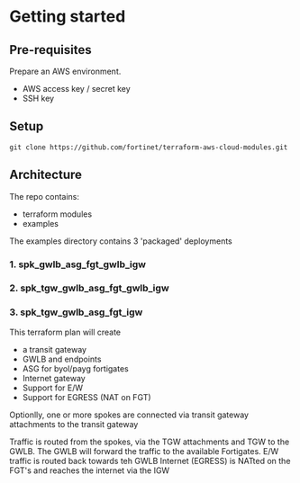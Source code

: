# Getting started

## Pre-requisites
Prepare an AWS environment. 
- AWS access key / secret key
- SSH key

## Setup
```
git clone https://github.com/fortinet/terraform-aws-cloud-modules.git
```

## Architecture 
The repo contains:
- terraform modules
- examples

The examples directory contains 3 'packaged' deployments

### 1. spk_gwlb_asg_fgt_gwlb_igw
	
### 2. spk_tgw_gwlb_asg_fgt_gwlb_igw
	
### 3. spk_tgw_gwlb_asg_fgt_igw
This terraform plan will create 
- a transit gateway
- GWLB and endpoints
- ASG for byol/payg fortigates
- Internet gateway
- Support for E/W
- Support for EGRESS (NAT on FGT)

Optionlly, one or more spokes are connected via transit gateway attachments to the transit gateway

Traffic is routed from the spokes, via the TGW attachments and TGW to the GWLB. 
The GWLB will forward the traffic to the available Fortigates.
E/W traffic is routed back towards teh GWLB
Internet (EGRESS) is NATted on the FGT's and reaches the internet via the IGW

